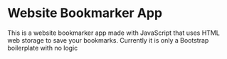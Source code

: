 <h1>Website Bookmarker App</h1>

This is a website bookmarker app made with JavaScript that uses HTML web storage to save your bookmarks.
Currently it is only a Bootstrap boilerplate with no logic 